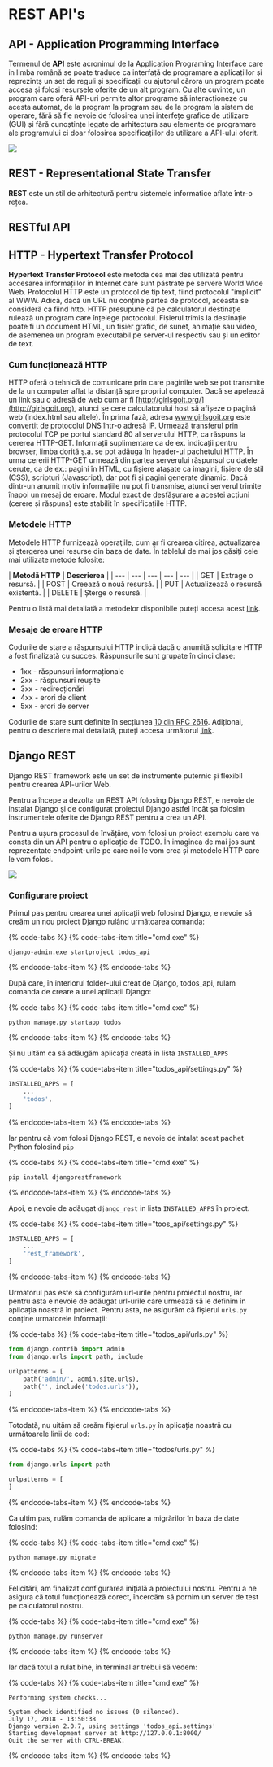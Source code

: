 # REST API's

## API - Application Programming Interface

Termenul de **API** este acronimul de la Application Programing Interface care in limba română se poate traduce ca interfață de programare a aplicațiilor și reprezintș un set de reguli și specificații cu ajutorul cărora un program poate accesa și folosi resursele oferite de un alt program. Cu alte cuvinte, un program care oferă API-uri permite altor programe să interacționeze cu acesta automat, de la program la program sau de la program la sistem de operare, fără să fie nevoie de folosirea unei interfețe grafice de utilizare \(GUI\) și fără cunoștințe legate de arhitectura sau elemente de programare ale programului ci doar folosirea specificațiilor de utilizare a API-ului oferit.

![](../.gitbook/assets/infographic-3.png)

## REST - Representational State Transfer

**REST** este un stil de arhitectură pentru sistemele informatice aflate într-o rețea.



## RESTful API

## HTTP - Hypertext Transfer Protocol

**Hypertext Transfer Protocol** este metoda cea mai des utilizată pentru accesarea informațiilor în Internet care sunt păstrate pe servere World Wide Web. Protocolul HTTP este un protocol de tip text, fiind protocolul "implicit" al WWW. Adică, dacă un URL nu conține partea de protocol, aceasta se consideră ca fiind http. HTTP presupune că pe calculatorul destinație rulează un program care înțelege protocolul. Fișierul trimis la destinație poate fi un document HTML, un fișier grafic, de sunet, animație sau video, de asemenea un program executabil pe server-ul respectiv sau și un editor de text.

### Cum funcționează HTTP

HTTP oferă o tehnică de comunicare prin care paginile web se pot transmite de la un computer aflat la distanță spre propriul computer. Dacă se apelează un link sau o adresă de web cum ar fi [http://girlsgoit.org/](http://girlsgoit.org), atunci se cere calculatorului host să afișeze o pagină web \(index.html sau altele\). În prima fază, adresa  www.girlsgoit.org este convertit de protocolul DNS într-o adresă IP. Urmează transferul prin protocolul TCP pe portul standard 80 al serverului HTTP, ca răspuns la cererea HTTP-GET. Informații suplimentare ca de ex. indicații pentru browser, limba dorită ș.a. se pot adăuga în header-ul pachetului HTTP. În urma cererii HTTP-GET urmează din partea serverului răspunsul cu datele cerute, ca de ex.: pagini în HTML, cu fișiere atașate ca imagini, fișiere de stil \(CSS\), scripturi \(Javascript\), dar pot fi și pagini generate dinamic. Dacă dintr-un anumit motiv informațiile nu pot fi transmise, atunci serverul trimite înapoi un mesaj de eroare. Modul exact de desfășurare a acestei acțiuni \(cerere și răspuns\) este stabilit în specificațiile HTTP.

### Metodele HTTP

Metodele HTTP furnizează operaţiile, cum ar fi crearea citirea, actualizarea şi ştergerea unei resurse din baza de date. În tablelul de mai jos găsiți cele mai utilizate metode folosite:

|  **Metodă HTTP** | **Descrierea** |
| --- | --- | --- | --- | --- |
| GET | Extrage o resursă. |
| POST |  Creează o nouă resursă. |
| PUT | Actualizează o resursă existentă. |
| DELETE | Șterge o resursă. |

Pentru o listă mai detaliată a metodelor disponibile puteți accesa acest [link](https://developer.mozilla.org/en-US/docs/Web/HTTP/Methods).

### Mesaje de eroare HTTP

Codurile de stare a răspunsului HTTP indică dacă o anumită solicitare HTTP a fost finalizată cu succes. Răspunsurile sunt grupate în cinci clase: 

* 1xx - răspunsuri informaționale
* 2xx - răspunsuri reușite
* 3xx - redirecționări
* 4xx - erori de client
* 5xx - erori de server

Codurile de stare sunt definite în secțiunea [10 din RFC 2616](https://tools.ietf.org/html/rfc2616#section-10). Adițional, pentru o descriere mai detaliată, puteți accesa următorul [link](https://developer.mozilla.org/en-US/docs/Web/HTTP/Status).

## Django REST

Django REST framework este un set de instrumente puternic și flexibil pentru crearea API-urilor Web.

Pentru a începe a dezolta un REST API folosing Django REST, e nevoie de instalat Django și de configurat proiectul Django astfel încât șa folosim instrumentele oferite de Django REST pentru a crea un API. 

Pentru a ușura procesul de învățăre, vom folosi un proiect exemplu care va consta din un API pentru o aplicație de TODO. În imaginea de mai jos sunt reprezentate endpoint-urile pe care noi le vom crea și metodele HTTP care le vom folosi.

![](../.gitbook/assets/image%20%2876%29.png)

### Configurare proiect

Primul pas pentru crearea unei aplicații web folosind Django, e nevoie să creăm un nou proiect Django rulând următoarea comanda:

{% code-tabs %}
{% code-tabs-item title="cmd.exe" %}
```text
django-admin.exe startproject todos_api
```
{% endcode-tabs-item %}
{% endcode-tabs %}

După care, în interiorul folder-ului creat de Django, todos\_api, rulam comanda de creare a unei aplicații Django:

{% code-tabs %}
{% code-tabs-item title="cmd.exe" %}
```text
python manage.py startapp todos
```
{% endcode-tabs-item %}
{% endcode-tabs %}

Și nu uităm ca să adăugăm aplicația creată în lista `INSTALLED_APPS`  

{% code-tabs %}
{% code-tabs-item title="todos\_api/settings.py" %}
```python
INSTALLED_APPS = [
    ...
    'todos',
]
```
{% endcode-tabs-item %}
{% endcode-tabs %}

Iar pentru că vom folosi Django REST, e nevoie de intalat acest pachet Python folosind `pip`

{% code-tabs %}
{% code-tabs-item title="cmd.exe" %}
```text
pip install djangorestframework
```
{% endcode-tabs-item %}
{% endcode-tabs %}

Apoi, e nevoie de adăugat `django_rest` in lista `INSTALLED_APPS` în proiect.

{% code-tabs %}
{% code-tabs-item title="toos\_api/settings.py" %}
```python
INSTALLED_APPS = [
    ...
    'rest_framework',
]
```
{% endcode-tabs-item %}
{% endcode-tabs %}

Urmatorul pas este să configurăm url-urile pentru proiectul nostru, iar pentru asta e nevoie de adăugat url-urile care urmează să le definim în aplicația noastră în proiect. Pentru asta, ne asigurăm că fișierul `urls.py` conține urmatorele informații:

{% code-tabs %}
{% code-tabs-item title="todos\_api/urls.py" %}
```python
from django.contrib import admin
from django.urls import path, include

urlpatterns = [
    path('admin/', admin.site.urls),
    path('', include('todos.urls')),
]
```
{% endcode-tabs-item %}
{% endcode-tabs %}

Totodată, nu uităm să creăm fișierul `urls.py` în aplicația noastră cu următoarele linii de cod:

{% code-tabs %}
{% code-tabs-item title="todos/urls.py" %}
```python
from django.urls import path

urlpatterns = [
]
```
{% endcode-tabs-item %}
{% endcode-tabs %}

Ca ultim pas, rulăm comanda de aplicare a migrărilor în baza de date folosind:

{% code-tabs %}
{% code-tabs-item title="cmd.exe" %}
```text
python manage.py migrate
```
{% endcode-tabs-item %}
{% endcode-tabs %}

Felicitări, am finalizat configurarea inițială a proiectului nostru. Pentru a ne asigura că totul funcționează corect, încercăm să pornim un server de test pe calculatorul nostru.

{% code-tabs %}
{% code-tabs-item title="cmd.exe" %}
```text
python manage.py runserver
```
{% endcode-tabs-item %}
{% endcode-tabs %}

Iar dacă totul a rulat bine, în terminal ar trebui să vedem:

{% code-tabs %}
{% code-tabs-item title="cmd.exe" %}
```text
Performing system checks...

System check identified no issues (0 silenced).
July 17, 2018 - 13:50:38
Django version 2.0.7, using settings 'todos_api.settings'
Starting development server at http://127.0.0.1:8000/
Quit the server with CTRL-BREAK.
```
{% endcode-tabs-item %}
{% endcode-tabs %}



